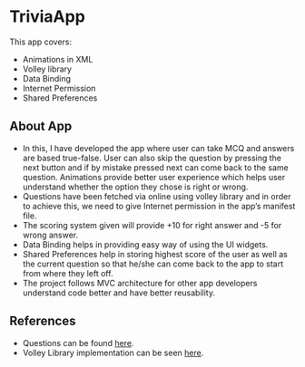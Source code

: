 # TriviaApp
This app covers:
<ul>
  <li>Animations in XML</li>
  <li>Volley library</li>
  <li>Data Binding</li>
  <li>Internet Permission</li>
  <li>Shared Preferences</li>
</ul>

## About App
<ul>
<li>
In this, I have developed the app where user can take MCQ and answers are based true-false. User can also skip the question by pressing the next button and if by mistake pressed 
next can come back to the same question. Animations provide better user experience which helps user understand whether the option they chose is right or wrong.</li>
<li>Questions have been fetched via online using volley library and in order to achieve this, we need to give Internet permission in the app’s manifest file.</li>
<li>The scoring system given will provide +10 for right answer and -5 for wrong answer.</li>
<li>Data Binding helps in providing easy way of using the UI widgets.</li>
<li>Shared Preferences help in storing highest score of the user as well as the current question so that he/she can come back to the app to start from where they left off.</li>
<li>The project follows MVC architecture for other app developers understand code better and have better reusability.</li>
</ul>

## References
<ul>
  <li>Questions can be found <a href="https://raw.githubusercontent.com/curiousily/simple-quiz/master/script/statements-data.json">here</a>.</li>
  <li>Volley Library implementation can be seen <a href="https://developer.android.com/training/volley">here</a>.</li>
</ul>
